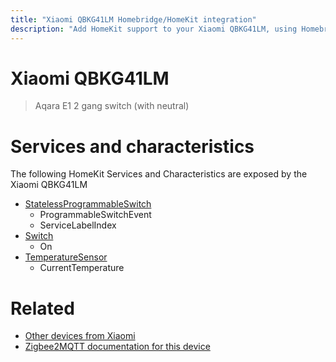 ```yaml
---
title: "Xiaomi QBKG41LM Homebridge/HomeKit integration"
description: "Add HomeKit support to your Xiaomi QBKG41LM, using Homebridge, Zigbee2MQTT and homebridge-z2m."
---
```

<!---
This file has been GENERATED using src/docgen/docgen.ts
DO NOT EDIT THIS FILE MANUALLY!
-->
# Xiaomi QBKG41LM
> Aqara E1 2 gang switch (with neutral)


# Services and characteristics
The following HomeKit Services and Characteristics are exposed by
the Xiaomi QBKG41LM

* [StatelessProgrammableSwitch](../../action.md)
  * ProgrammableSwitchEvent
  * ServiceLabelIndex
* [Switch](../../switch.md)
  * On
* [TemperatureSensor](../../sensors.md)
  * CurrentTemperature


# Related
* [Other devices from Xiaomi](../index.md#xiaomi)
* [Zigbee2MQTT documentation for this device](https://www.zigbee2mqtt.io/devices/QBKG41LM.html)